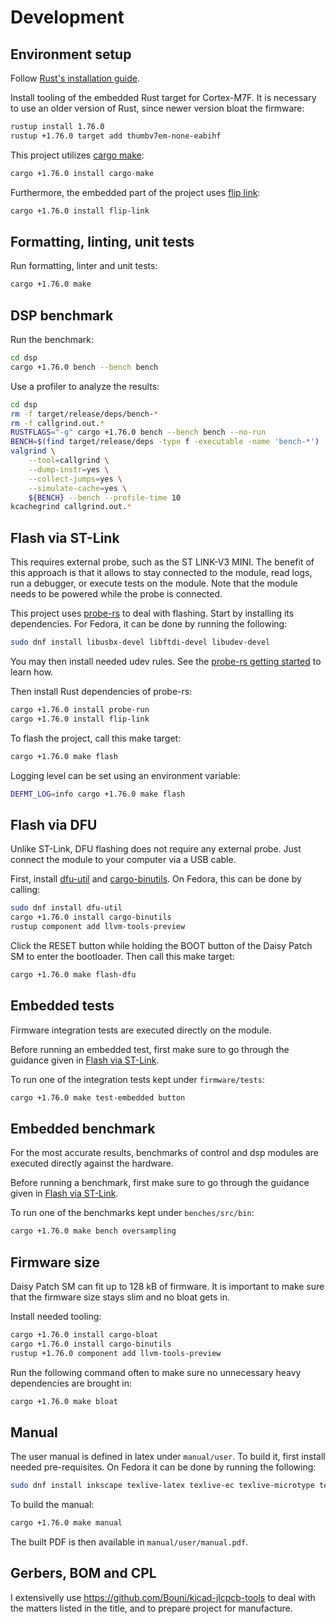 # Development

## Environment setup

Follow [Rust's installation guide](https://www.rust-lang.org/tools/install).

Install tooling of the embedded Rust target for Cortex-M7F. It is necessary to
use an older version of Rust, since newer version bloat the firmware:

```sh
rustup install 1.76.0
rustup +1.76.0 target add thumbv7em-none-eabihf
```

This project utilizes [cargo make](https://github.com/sagiegurari/cargo-make):

```sh
cargo +1.76.0 install cargo-make
```

Furthermore, the embedded part of the project uses [flip
link](https://github.com/knurling-rs/flip-link):

```sh
cargo +1.76.0 install flip-link
```

## Formatting, linting, unit tests

Run formatting, linter and unit tests:

```sh
cargo +1.76.0 make
```

## DSP benchmark

Run the benchmark:

``` sh
cd dsp
cargo +1.76.0 bench --bench bench
```

Use a profiler to analyze the results:

``` sh
cd dsp
rm -f target/release/deps/bench-*
rm -f callgrind.out.*
RUSTFLAGS="-g" cargo +1.76.0 bench --bench bench --no-run
BENCH=$(find target/release/deps -type f -executable -name 'bench-*')
valgrind \
    --tool=callgrind \
    --dump-instr=yes \
    --collect-jumps=yes \
    --simulate-cache=yes \
    ${BENCH} --bench --profile-time 10
kcachegrind callgrind.out.*
```

## Flash via ST-Link

This requires external probe, such as the ST LINK-V3 MINI. The benefit of this
approach is that it allows to stay connected to the module, read logs, run a
debugger, or execute tests on the module. Note that the module needs to be
powered while the probe is connected.

This project uses [probe-rs](https://github.com/probe-rs/probe-rs) to deal with
flashing. Start by installing its dependencies. For Fedora, it can be done by
running the following:

```sh
sudo dnf install libusbx-devel libftdi-devel libudev-devel
```

You may then install needed udev rules. See the [probe-rs getting
started](https://probe.rs/docs/getting-started/probe-setup/) to learn how.

Then install Rust dependencies of probe-rs:

```sh
cargo +1.76.0 install probe-run
cargo +1.76.0 install flip-link
```

To flash the project, call this make target:

```sh
cargo +1.76.0 make flash
```

Logging level can be set using an environment variable:

```sh
DEFMT_LOG=info cargo +1.76.0 make flash
```

## Flash via DFU

Unlike ST-Link, DFU flashing does not require any external probe. Just connect
the module to your computer via a USB cable.

First, install [dfu-util](http://dfu-util.sourceforge.net/) and
[cargo-binutils](https://github.com/rust-embedded/cargo-binutils).
On Fedora, this can be done by calling:

```sh
sudo dnf install dfu-util
cargo +1.76.0 install cargo-binutils
rustup component add llvm-tools-preview
```

Click the RESET button while holding the BOOT button of the Daisy Patch SM to
enter the bootloader. Then call this make target:

```sh
cargo +1.76.0 make flash-dfu
```

## Embedded tests

Firmware integration tests are executed directly on the module.

Before running an embedded test, first make sure to go through the guidance
given in [Flash via ST-Link](#flash-via-st-link).

To run one of the integration tests kept under `firmware/tests`:

```sh
cargo +1.76.0 make test-embedded button
```

## Embedded benchmark

For the most accurate results, benchmarks of control and dsp modules are executed
directly against the hardware.

Before running a benchmark, first make sure to go through the guidance given in
[Flash via ST-Link](#flash-via-st-link).

To run one of the benchmarks kept under `benches/src/bin`:

```sh
cargo +1.76.0 make bench oversampling
```

## Firmware size

Daisy Patch SM can fit up to 128 kB of firmware. It is important to make sure that
the firmware size stays slim and no bloat gets in.

Install needed tooling:

```sh
cargo +1.76.0 install cargo-bloat
cargo +1.76.0 install cargo-binutils
rustup +1.76.0 component add llvm-tools-preview
```

Run the following command often to make sure no unnecessary heavy dependencies
are brought in:

```sh
cargo +1.76.0 make bloat
```

## Manual

The user manual is defined in latex under `manual/user`. To build it, first
install needed pre-requisites. On Fedora it can be done by running the
following:

```sh
sudo dnf install inkscape texlive-latex texlive-ec texlive-microtype texlive-pagecolor texlive-parskip texlive-titling texlive-hardwrap texlive-mdwtools
```

To build the manual:

```sh
cargo +1.76.0 make manual
```

The built PDF is then available in `manual/user/manual.pdf`.

## Gerbers, BOM and CPL

I extensivelly use https://github.com/Bouni/kicad-jlcpcb-tools to deal with the
matters listed in the title, and to prepare project for manufacture.
